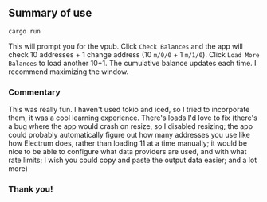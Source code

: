 ## Summary of use
`cargo run`

This will prompt you for the vpub. Click `Check Balances` and the app will check 10 addresses + 1 change address (10 `m/0/0` + 1 `m/1/0`). Click `Load More Balances` to load another 10+1. The cumulative balance updates each time. I recommend maximizing the window.

### Commentary
This was really fun. I haven't used tokio and iced, so I tried to incorporate them, it was a cool learning experience. There's loads I'd love to fix (there's a bug where the app would crash on resize, so I disabled resizing; the app could probably automatically figure out how many addresses you use like how Electrum does, rather than loading 11 at a time manually; it would be nice to be able to configure what data providers are used, and with what rate limits; I wish you could copy and paste the output data easier; and a lot more)

### Thank you!
